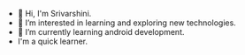 - 👋 Hi, I'm Srivarshini.
- 👀 I’m interested in learning and exploring new technologies.
- 🌱 I’m currently learning android development.
- I'm a quick learner.

<!---
srivarshini-s/srivarshini-s is a ✨ special ✨ repository because its `README.md` (this file) appears on your GitHub profile.
You can click the Preview link to take a look at your changes.
--->
